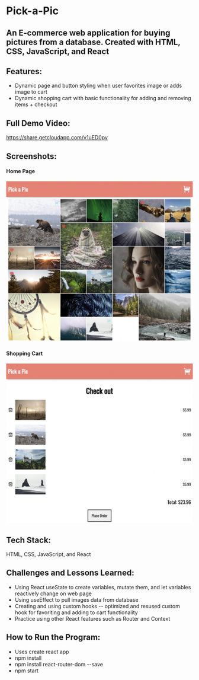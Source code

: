 # Pick-a-Pic
## An E-commerce web application for buying pictures from a database.  Created with HTML, CSS, JavaScript, and React

## Features:
- Dynamic page and button styling when user favorites image or adds image to cart
- Dynamic shopping cart with basic functionality for adding and removing items + checkout

## Full Demo Video:
https://share.getcloudapp.com/v1uED0pv

## Screenshots:
#### Home Page
![](/screenshots/home.png)

#### Shopping Cart
![](/screenshots/cart.png)

## Tech Stack:
HTML, CSS, JavaScript, and React

## Challenges and Lessons Learned:
- Using React useState to create variables, mutate them, and let variables reactively change on web page
- Using useEffect to pull images data from database
- Creating and using custom hooks -- optimized and resused custom hook for favoriting and adding to cart functionality
- Practice using other React features such as Router and Context

## How to Run the Program:
- Uses create react app
- npm install
- npm install react-router-dom --save
- npm start
